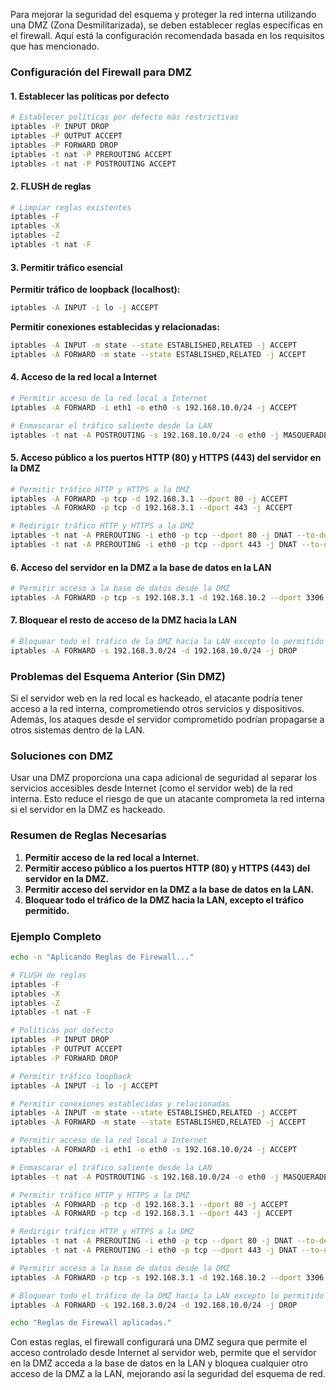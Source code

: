 Para mejorar la seguridad del esquema y proteger la red interna utilizando una DMZ (Zona Desmilitarizada), se deben establecer reglas específicas en el firewall. Aquí está la configuración recomendada basada en los requisitos que has mencionado.

### Configuración del Firewall para DMZ

#### 1. Establecer las políticas por defecto

```bash
# Establecer políticas por defecto más restrictivas
iptables -P INPUT DROP
iptables -P OUTPUT ACCEPT
iptables -P FORWARD DROP
iptables -t nat -P PREROUTING ACCEPT
iptables -t nat -P POSTROUTING ACCEPT
```

#### 2. FLUSH de reglas
```bash
# Limpiar reglas existentes
iptables -F
iptables -X
iptables -Z
iptables -t nat -F
```

#### 3. Permitir tráfico esencial

**Permitir tráfico de loopback (localhost):**
```bash
iptables -A INPUT -i lo -j ACCEPT
```

**Permitir conexiones establecidas y relacionadas:**
```bash
iptables -A INPUT -m state --state ESTABLISHED,RELATED -j ACCEPT
iptables -A FORWARD -m state --state ESTABLISHED,RELATED -j ACCEPT
```

#### 4. Acceso de la red local a Internet
```bash
# Permitir acceso de la red local a Internet
iptables -A FORWARD -i eth1 -o eth0 -s 192.168.10.0/24 -j ACCEPT

# Enmascarar el tráfico saliente desde la LAN
iptables -t nat -A POSTROUTING -s 192.168.10.0/24 -o eth0 -j MASQUERADE
```

#### 5. Acceso público a los puertos HTTP (80) y HTTPS (443) del servidor en la DMZ
```bash
# Permitir tráfico HTTP y HTTPS a la DMZ
iptables -A FORWARD -p tcp -d 192.168.3.1 --dport 80 -j ACCEPT
iptables -A FORWARD -p tcp -d 192.168.3.1 --dport 443 -j ACCEPT

# Redirigir tráfico HTTP y HTTPS a la DMZ
iptables -t nat -A PREROUTING -i eth0 -p tcp --dport 80 -j DNAT --to-destination 192.168.3.1:80
iptables -t nat -A PREROUTING -i eth0 -p tcp --dport 443 -j DNAT --to-destination 192.168.3.1:443
```

#### 6. Acceso del servidor en la DMZ a la base de datos en la LAN
```bash
# Permitir acceso a la base de datos desde la DMZ
iptables -A FORWARD -p tcp -s 192.168.3.1 -d 192.168.10.2 --dport 3306 -j ACCEPT
```

#### 7. Bloquear el resto de acceso de la DMZ hacia la LAN
```bash
# Bloquear todo el tráfico de la DMZ hacia la LAN excepto lo permitido
iptables -A FORWARD -s 192.168.3.0/24 -d 192.168.10.0/24 -j DROP
```

### Problemas del Esquema Anterior (Sin DMZ)

Si el servidor web en la red local es hackeado, el atacante podría tener acceso a la red interna, comprometiendo otros servicios y dispositivos. Además, los ataques desde el servidor comprometido podrían propagarse a otros sistemas dentro de la LAN.

### Soluciones con DMZ

Usar una DMZ proporciona una capa adicional de seguridad al separar los servicios accesibles desde Internet (como el servidor web) de la red interna. Esto reduce el riesgo de que un atacante comprometa la red interna si el servidor en la DMZ es hackeado.

### Resumen de Reglas Necesarias

1. **Permitir acceso de la red local a Internet.**
2. **Permitir acceso público a los puertos HTTP (80) y HTTPS (443) del servidor en la DMZ.**
3. **Permitir acceso del servidor en la DMZ a la base de datos en la LAN.**
4. **Bloquear todo el tráfico de la DMZ hacia la LAN, excepto el tráfico permitido.**

### Ejemplo Completo

```bash
echo -n "Aplicando Reglas de Firewall..."

# FLUSH de reglas
iptables -F
iptables -X
iptables -Z
iptables -t nat -F

# Políticas por defecto
iptables -P INPUT DROP
iptables -P OUTPUT ACCEPT
iptables -P FORWARD DROP

# Permitir tráfico loopback
iptables -A INPUT -i lo -j ACCEPT

# Permitir conexiones establecidas y relacionadas
iptables -A INPUT -m state --state ESTABLISHED,RELATED -j ACCEPT
iptables -A FORWARD -m state --state ESTABLISHED,RELATED -j ACCEPT

# Permitir acceso de la red local a Internet
iptables -A FORWARD -i eth1 -o eth0 -s 192.168.10.0/24 -j ACCEPT

# Enmascarar el tráfico saliente desde la LAN
iptables -t nat -A POSTROUTING -s 192.168.10.0/24 -o eth0 -j MASQUERADE

# Permitir tráfico HTTP y HTTPS a la DMZ
iptables -A FORWARD -p tcp -d 192.168.3.1 --dport 80 -j ACCEPT
iptables -A FORWARD -p tcp -d 192.168.3.1 --dport 443 -j ACCEPT

# Redirigir tráfico HTTP y HTTPS a la DMZ
iptables -t nat -A PREROUTING -i eth0 -p tcp --dport 80 -j DNAT --to-destination 192.168.3.1:80
iptables -t nat -A PREROUTING -i eth0 -p tcp --dport 443 -j DNAT --to-destination 192.168.3.1:443

# Permitir acceso a la base de datos desde la DMZ
iptables -A FORWARD -p tcp -s 192.168.3.1 -d 192.168.10.2 --dport 3306 -j ACCEPT

# Bloquear todo el tráfico de la DMZ hacia la LAN excepto lo permitido
iptables -A FORWARD -s 192.168.3.0/24 -d 192.168.10.0/24 -j DROP

echo "Reglas de Firewall aplicadas."
```

Con estas reglas, el firewall configurará una DMZ segura que permite el acceso controlado desde Internet al servidor web, permite que el servidor en la DMZ acceda a la base de datos en la LAN y bloquea cualquier otro acceso de la DMZ a la LAN, mejorando así la seguridad del esquema de red.
